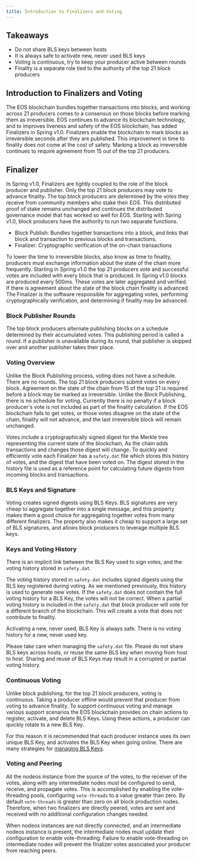 ```yaml
---
title: Introduction to Finalizers and Voting
---
```


## Takeaways
- Do not share BLS keys between hosts
- It is always safe to activate new, never used BLS keys
- Voting is continuous, try to keep your producer active between rounds
- Finality is a separate role tied to the authority of the top 21 block producers

## Introduction to Finalizers and Voting
The EOS blockchain bundles together transactions into blocks, and working across 21 producers comes to a consensus on those blocks before marking them as irreversible. EOS continues to advance its blockchain technology, and to improves liveness and safety of the EOS blockchain, has added Finalizers in Spring v1.0. Finalizers enable the blockchain to mark blocks as irreversible seconds after they are published. This improvement in time to finality does not come at the cost of safety. Marking a block as irreversible continues to require agreement from 15 out of the top 21 producers.

## Finalizer
In Spring v1.0, Finalizers are tightly coupled to the role of the block producer and publisher. Only the top 21 block producers may vote to advance finality. The top block producers are determined by the votes they receive from community members who stake their EOS. This distributed proof of stake remains unchanged and continues the distributed governance model that has worked so well for EOS. Starting with Spring v1.0, block producers have the authority to run two separate functions.
- Block Publish: Bundles together transactions into a block, and links that block and transaction to previous blocks and transactions.
- Finalizer: Cryptographic verification of the on-chain transactions

To lower the time to irreversible blocks, also know as time to finality, producers must exchange information about the state of the chain more frequently. Starting in Spring v1.0 the top 21 producers vote and successful votes are included with every block that is produced. In Spring v1.0 blocks are produced every 500ms. These votes are later aggregated and verified. If there is agreement about the state of the block chain finality is advanced. The Finalizer is the software responsible for aggregating votes, performing cryptographically verification, and determining if finality may be advanced.

### Block Publisher Rounds
The top block producers alternate publishing blocks on a schedule determined by their accumulated votes. This publishing period is called a round. If a publisher is unavailable during its round, that publisher is skipped over and another publisher takes their place.

### Voting Overview
Unlike the Block Publishing process, voting does not have a schedule. There are no rounds. The top 21 block producers submit votes on every block. Agreement on the state of the chain from 15 of the top 21 is required before a block may be marked as irreversible. Unlike the Block Publishing, there is no schedule for voting. Currently there is no penalty if a block producer's vote is not included as part of the finality calculation. If the EOS blockchain fails to get votes, or those votes disagree on the state of the chain, finality will not advance, and the last irreversible block will remain unchanged.

Votes include a cryptographically signed digest for the Merkle tree representing the current state of the blockchain. As the chain adds transactions and changes those digest will change. To quickly and efficiently vote each Finalizer has a `safety.dat` file which stores this history of votes, and the digest that have been voted on. The digest stored in the history file is used as a reference point for calculating future digests from incoming blocks and transactions.

### BLS Keys and Signature
Voting creates signed digests using BLS Keys. BLS signatures are very cheap to aggregate together into a single message, and this property makes them a good choice for aggregating together votes from many different finalizers. The property also makes it cheap to support a large set of BLS signatures, and allows block producers to leverage multiple BLS keys.

### Keys and Voting History
There is an implicit link between the BLS Key used to sign votes, and the voting history stored in `safety.dat`.

The voting history stored in `safety.dat` includes signed digests using the BLS key registered during voting. As we mentioned previously, this history is used to generate new votes. If the `safety.dat` does not contain the full voting history for a BLS Key, the votes will not be correct. When a partial voting history is included in the `safety.dat` that block producer will vote for a different branch of the blockchain. This will create a vote that does not contribute to finality.

Activating a new, never used, BLS Key is always safe. There is no voting history for a new, never used key.

Please take care when managing the `safety.dat` file. Please do not share BLS keys across hosts, or reuse the same BLS key when moving from host to host. Sharing and reuse of BLS Keys may result in a corrupted or partial voting history.

### Continuous Voting
Unlike block publishing, for the top 21 block producers, voting is continuous. Taking a producer offline would prevent that producer from voting to advance finality. To support continuous voting and manage various support scenarios the EOS blockchain provides on chain actions to register, activate, and delete BLS Keys. Using these actions, a producer can quickly rotate to a new BLS Key.

For this reason it is recommended that each producer instance uses its own unique BLS Key, and activates the BLS Key when going online. There are many strategies for [managing BLS Keys](managing-finalizer-keys).

### Voting and Peering
All the nodeos instance from the source of the votes, to the receiver of the votes, along with any intermediate nodes must be configured to send, receive, and propagate votes. This is accomplished by enabling the vote-threading pools, configuring `vote-threads` to a value greater than zero. By default `vote-threads` is greater than zero on all block production nodes. Therefore, when two finalizers are directly peered, votes are sent and received with no additional configuration changes needed.

When nodeos instances are not directly connected, and an intermediate nodeos instance is present, the intermediate nodes must update their configuration to enable vote-threading. Failure to enable vote-threading on intermediate nodes will prevent the finalizer votes associated your producer from reaching peers.

